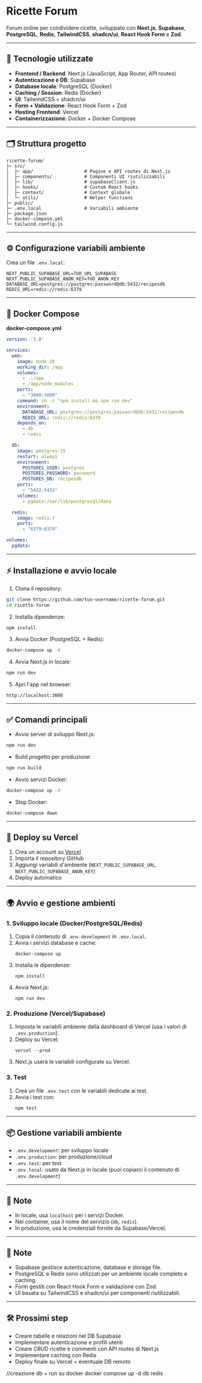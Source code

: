 # Ricette Forum

Forum online per condividere ricette, sviluppato con **Next.js**, **Supabase**, **PostgreSQL**, **Redis**, **TailwindCSS**, **shadcn/ui**, **React Hook Form** e **Zod**.

---

## 🚀 Tecnologie utilizzate

* **Frontend / Backend**: Next.js (JavaScript, App Router, API routes)
* **Autenticazione e DB**: Supabase
* **Database locale**: PostgreSQL (Docker)
* **Caching / Session**: Redis (Docker)
* **UI**: TailwindCSS + shadcn/ui
* **Form + Validazione**: React Hook Form + Zod
* **Hosting Frontend**: Vercel
* **Containerizzazione**: Docker + Docker Compose

---

## 🗂 Struttura progetto

```
ricette-forum/
├─ src/
│  ├─ app/                   # Pagine e API routes di Next.js
│  ├─ components/            # Componenti UI riutilizzabili
│  ├─ lib/                   # supabaseClient.js
│  ├─ hooks/                 # Custom React hooks
│  ├─ context/               # Context globale
│  └─ utils/                 # Helper functions
├─ public/
├─ .env.local                # Variabili ambiente
├─ package.json
├─ docker-compose.yml
└─ tailwind.config.js
```

---

## ⚙️ Configurazione variabili ambiente

Crea un file `.env.local`:

```env
NEXT_PUBLIC_SUPABASE_URL=TUO_URL_SUPABASE
NEXT_PUBLIC_SUPABASE_ANON_KEY=TUO_ANON_KEY
DATABASE_URL=postgres://postgres:password@db:5432/recipesdb
REDIS_URL=redis://redis:6379
```

---

## 🐳 Docker Compose

**docker-compose.yml**

```yaml
version: '3.8'

services:
  web:
    image: node:20
    working_dir: /app
    volumes:
      - .:/app
      - /app/node_modules
    ports:
      - "3000:3000"
    command: sh -c "npm install && npm run dev"
    environment:
      DATABASE_URL: postgres://postgres:password@db:5432/recipesdb
      REDIS_URL: redis://redis:6379
    depends_on:
      - db
      - redis

  db:
    image: postgres:15
    restart: always
    environment:
      POSTGRES_USER: postgres
      POSTGRES_PASSWORD: password
      POSTGRES_DB: recipesdb
    ports:
      - "5432:5432"
    volumes:
      - pgdata:/var/lib/postgresql/data

  redis:
    image: redis:7
    ports:
      - "6379:6379"

volumes:
  pgdata:
```

---

## ⚡ Installazione e avvio locale

1. Clona il repository:

```bash
git clone https://github.com/tuo-username/ricette-forum.git
cd ricette-forum
```

2. Installa dipendenze:

```bash
npm install
```

3. Avvia Docker (PostgreSQL + Redis):

```bash
docker-compose up -d
```

4. Avvia Next.js in locale:

```bash
npm run dev
```

5. Apri l'app nel browser:

```
http://localhost:3000
```

---

## ✅ Comandi principali

* Avvio server di sviluppo Next.js:

```bash
npm run dev
```

* Build progetto per produzione:

```bash
npm run build
```

* Avvio servizi Docker:

```bash
docker-compose up -d
```

* Stop Docker:

```bash
docker-compose down
```

---

## 🔗 Deploy su Vercel

1. Crea un account su [Vercel](https://vercel.com/)
2. Importa il repository GitHub
3. Aggiungi variabili d'ambiente (`NEXT_PUBLIC_SUPABASE_URL`, `NEXT_PUBLIC_SUPABASE_ANON_KEY`)
4. Deploy automatico

---

## 🌍 Avvio e gestione ambienti

### 1. Sviluppo locale (Docker/PostgreSQL/Redis)

1. Copia il contenuto di `.env.development` in `.env.local`.
2. Avvia i servizi database e cache:
   ```pwsh
   docker-compose up
   ```
3. Installa le dipendenze:
   ```pwsh
   npm install
   ```
4. Avvia Next.js:
   ```pwsh
   npm run dev
   ```

### 2. Produzione (Vercel/Supabase)

1. Imposta le variabili ambiente dalla dashboard di Vercel (usa i valori di `.env.production`).
2. Deploy su Vercel:
   ```pwsh
   vercel --prod
   ```
3. Next.js userà le variabili configurate su Vercel.

### 3. Test

1. Crea un file `.env.test` con le variabili dedicate ai test.
2. Avvia i test con:
   ```pwsh
   npm test
   ```

---

## 📦 Gestione variabili ambiente

- `.env.development`: per sviluppo locale
- `.env.production`: per produzione/cloud
- `.env.test`: per test
- `.env.local`: usato da Next.js in locale (puoi copiarci il contenuto di `.env.development`)

---

## 🔗 Note

- In locale, usa `localhost` per i servizi Docker.
- Nei container, usa il nome del servizio (`db`, `redis`).
- In produzione, usa le credenziali fornite da Supabase/Vercel.

---

## 📌 Note

* Supabase gestisce autenticazione, database e storage file.
* PostgreSQL e Redis sono utilizzati per un ambiente locale completo e caching.
* Form gestiti con React Hook Form e validazione con Zod.
* UI basata su TailwindCSS e shadcn/ui per componenti riutilizzabili.

---

## 🛠 Prossimi step

* Creare tabelle e relazioni nel DB Supabase
* Implementare autenticazione e profili utenti
* Creare CRUD ricette e commenti con API routes di Next.js
* Implementare caching con Redis
* Deploy finale su Vercel + eventuale DB remoto


//creazione db + run su docker
docker compose up -d db redis